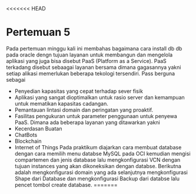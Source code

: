 <<<<<<< HEAD
# Pertemuan 5
Pada pertemuan minggu kali ini membahas bagaimana cara install db db pada oracle dengn tujuan layanan untuk membangun dan mengelola aplikasi yang juga bisa disebut PaaS (Platform as a Service).
PaaS terkadang disebut sebaagai layanan bersama dimana gagasannya yakni setiap alikasi memerlukan beberapa tekologi tersendiri.
Pass berguna sebagai 
- Penyedian kapasitas yang cepat terhadap sever fisik
- Aplikasi yang sangat dioptimalkan untuk rasio server dan kemampuan untuk mematikan kapasitas cadangan.
- Pemantauan lintasi domain dan peringatan yang proaktif.
- Fasilitas pengukuran untuk parameter penggunaan untuk penyewa PaaS.
Dimana ada beberapa layanan yang ditawarkan yakni 
- Kecerdasan Buatan
- ChatBots
- Blockchain
- Internet of Things
Pada praktikum diajarkan cara membuat database dengan cara memilih menu databse MySQL pada OCI kemudian mengisi compartemen dan jenis database lalu mengkonfigurasi VCN dengan tujuan instances yang akan dikoneksikan dengan databse. Berikutna adalah mengkonfigurasi domain yang ada selanjutnya mengkonfigurasi Shape dari Database dan mengkonfigurasi Backup dari databse lalu pencet tombol create database.
=======

